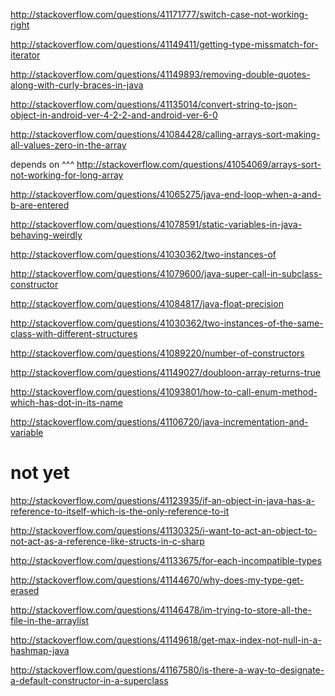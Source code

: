 http://stackoverflow.com/questions/41171777/switch-case-not-working-right

http://stackoverflow.com/questions/41149411/getting-type-missmatch-for-iterator

http://stackoverflow.com/questions/41149893/removing-double-quotes-along-with-curly-braces-in-java

http://stackoverflow.com/questions/41135014/convert-string-to-json-object-in-android-ver-4-2-2-and-android-ver-6-0

http://stackoverflow.com/questions/41084428/calling-arrays-sort-making-all-values-zero-in-the-array

depends on ^^^ http://stackoverflow.com/questions/41054069/arrays-sort-not-working-for-long-array

http://stackoverflow.com/questions/41065275/java-end-loop-when-a-and-b-are-entered

http://stackoverflow.com/questions/41078591/static-variables-in-java-behaving-weirdly

http://stackoverflow.com/questions/41030362/two-instances-of

http://stackoverflow.com/questions/41079600/java-super-call-in-subclass-constructor

http://stackoverflow.com/questions/41084817/java-float-precision

http://stackoverflow.com/questions/41030362/two-instances-of-the-same-class-with-different-structures

http://stackoverflow.com/questions/41089220/number-of-constructors

http://stackoverflow.com/questions/41149027/doubloon-array-returns-true

http://stackoverflow.com/questions/41093801/how-to-call-enum-method-which-has-dot-in-its-name

http://stackoverflow.com/questions/41106720/java-incrementation-and-variable

not yet
====

http://stackoverflow.com/questions/41123935/if-an-object-in-java-has-a-reference-to-itself-which-is-the-only-reference-to-it

http://stackoverflow.com/questions/41130325/i-want-to-act-an-object-to-not-act-as-a-reference-like-structs-in-c-sharp

http://stackoverflow.com/questions/41133675/for-each-incompatible-types

http://stackoverflow.com/questions/41144670/why-does-my-type-get-erased

http://stackoverflow.com/questions/41146478/im-trying-to-store-all-the-file-in-the-arraylist

http://stackoverflow.com/questions/41149618/get-max-index-not-null-in-a-hashmap-java

http://stackoverflow.com/questions/41167580/is-there-a-way-to-designate-a-default-constructor-in-a-superclass